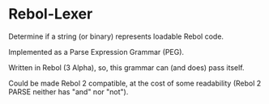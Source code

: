# Rebol-Lexer
Determine if a string (or binary) represents loadable Rebol code.

Implemented as a Parse Expression Grammar (PEG).

Written in Rebol (3 Alpha), so, this grammar can (and does) pass itself.

Could be made Rebol 2 compatible, at the cost of some readability (Rebol 2 PARSE neither has "and" nor "not").
